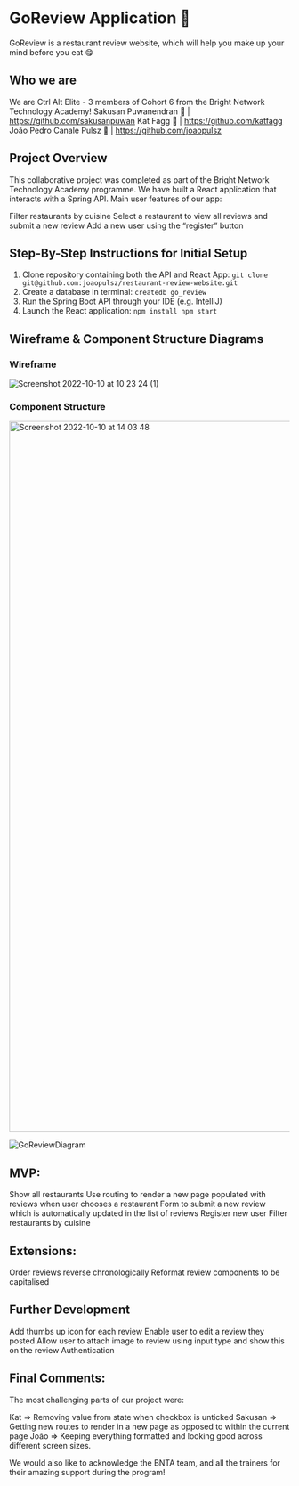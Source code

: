 # GoReview Application 🍕

GoReview is a restaurant review website, which will help you make up your mind before you eat 😋

## Who we are 

We are Ctrl Alt Elite - 3 members of Cohort 6 from the Bright Network Technology Academy!
  Sakusan Puwanendran 🍔 | https://github.com/sakusanpuwan
  Kat Fagg 🌮 | https://github.com/katfagg
  João Pedro Canale Pulsz 🍗 | https://github.com/joaopulsz

## Project Overview 

This collaborative project was completed as part of the Bright Network Technology Academy programme. We have built a React application that interacts with a Spring API. Main user features of our app:

Filter restaurants by cuisine
Select a restaurant to view all reviews and submit a new review
Add a new user using the “register” button

## Step-By-Step Instructions for Initial Setup 

1. Clone repository containing both the API and React App: 
``git clone git@github.com:joaopulsz/restaurant-review-website.git``
2. Create a database in terminal: 
``createdb go_review``
3. Run the Spring Boot API through your IDE (e.g. IntelliJ)
4. Launch the React application: 
``npm install
npm start``












## Wireframe & Component Structure Diagrams

### Wireframe

![Screenshot 2022-10-10 at 10 23 24 (1)](https://user-images.githubusercontent.com/108692801/195603532-7ad3a22b-974a-4cb2-a69f-8817c9a2d0bd.png) 

### Component Structure 

<img width="1277" alt="Screenshot 2022-10-10 at 14 03 48" src="https://user-images.githubusercontent.com/108692801/195603581-fe84f489-b438-44ed-896b-df802cc17caa.png">

![GoReviewDiagram](https://user-images.githubusercontent.com/83042977/190619825-7a42cb40-813f-435d-84d7-e7d9965164c6.png)


## MVP:

Show all restaurants
Use routing to render a new page populated with reviews when user chooses a restaurant
Form to submit a new review which is automatically updated in the list of reviews
Register new user
Filter restaurants by cuisine

## Extensions: 

Order reviews reverse chronologically
Reformat review components to be capitalised

## Further Development

Add thumbs up icon for each review
Enable user to edit a review they posted
Allow user to attach image to review using <file> input type and show this on the review
Authentication

## Final Comments: 

The most challenging parts of our project were:

Kat => Removing value from state when checkbox is unticked
Sakusan => Getting new routes to render in a new page as opposed to within the current page
João => Keeping everything formatted and looking good across different screen sizes.

We would also like to acknowledge the BNTA team, and all the trainers for their amazing support during the program!
